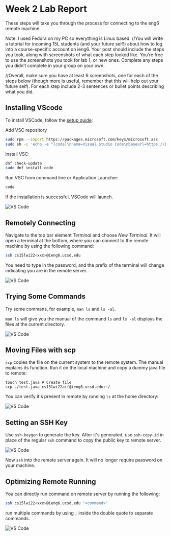 # Week 2 Lab Report

These steps will take you through the process for connecting to the eng6 remote
machine.

Note: I used Fedora on my PC so everything is Linux based.
//You will write a tutorial for incoming 15L students (and your future self!) about how to log into a course-specific account on ieng6. Your post should include the steps you took, along with screenshots of what each step looked like. You’re free to use the screenshots you took for lab 1, or new ones. Complete any steps you didn’t complete in your group on your own.

//Overall, make sure you have at least 6 screenshots, one for each of the steps below (though more is useful, remember that this will help out your future self). For each step include 2-3 sentences or bullet points describing what you did.

## Installing VScode

To install VSCode, follow the [setup guide](https://code.visualstudio.com/docs/setup):

Add VSC repository

```bash
sudo rpm --import https://packages.microsoft.com/keys/microsoft.asc
sudo sh -c 'echo -e "[code]\nname=Visual Studio Code\nbaseurl=https://packages.microsoft.com/yumrepos/vscode\nenabled=1\ngpgcheck=1\ngpgkey=https://packages.microsoft.com/keys/microsoft.asc" > /etc/yum.repos.d/vscode.repo'
```

Install VSC:

```bash
dnf check-update
sudo dnf install code
```

Run VSC from command line or Application Launcher:

```bash
code
```

If the installation is successful, VSCode will launch.

![VS Code](./Week2/VSC.png)

## Remotely Connecting

Navigate to the top bar element *Terminal* and choose *New Terminal*. It will
open a terminal at the bottom, where you can connect to the remote machine by
using the following command:

```bash
ssh cs15lwi22<xxx>@ieng6.ucsd.edu
```

You need to type in the password, and the prefix of the terminal will change
indicating you are in the remote server.

![VS Code](./Week2/SSH.png)

## Trying Some Commands

Try some commans, for example, `man ls` and `ls -al`.

`man ls` will give you the manual of the command `ls` and `ls -al` displays the
files at the current directory.

![VS Code](./Week2/CMD.png)

## Moving Files with scp

`scp` copies the file on the current system to the remote system. The manual
explains its function. Run it on the local machine and copy a dummy java file
to remote:

```
touch test.java # Create file
scp ./test.java cs15lwi22aif@ieng6.ucsd.edu:~/
```

You can verify it's present in remote by running `ls` at the home directory:

![VS Code](./Week2/LS.png)

## Setting an SSH Key

Use `ssh-keygen` to generate the key. After it's generated, use `ssh-copy-id` in
place of the regular `ssh` command to copy the public key to remote server.

![VS Code](./Week2/KEY.png)

Now `ssh` into the remote server again. It will no longer require password on your
machine.

## Optimizing Remote Running

You can directly run command on remote server by running the following:

```bash
ssh cs15lwi22<xxx>@ieng6.ucsd.edu "<command>"
```

run multiple commands by using `;` inside the double quote to separate commands.

![VS Code](./Week2/CMD2.png)